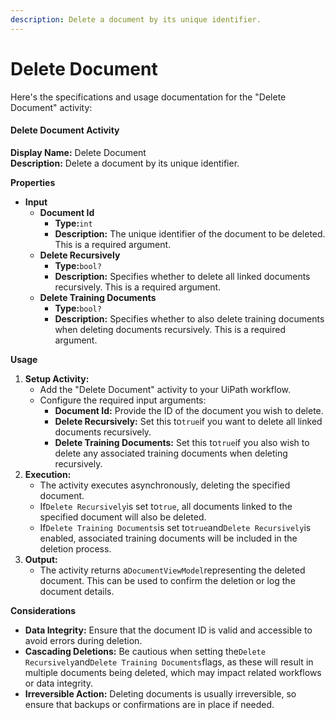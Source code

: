 ```yaml
---
description: Delete a document by its unique identifier.
---
```


# Delete Document

Here's the specifications and usage documentation for the "Delete Document" activity:

#### Delete Document Activity

**Display Name:** Delete Document\
**Description:** Delete a document by its unique identifier.

**Properties**

* **Input**
  * **Document Id**
    * **Type:**`int`
    * **Description:** The unique identifier of the document to be deleted. This is a required argument.
  * **Delete Recursively**
    * **Type:**`bool?`
    * **Description:** Specifies whether to delete all linked documents recursively. This is a required argument.
  * **Delete Training Documents**
    * **Type:**`bool?`
    * **Description:** Specifies whether to also delete training documents when deleting documents recursively. This is a required argument.

**Usage**

1. **Setup Activity:**
   * Add the "Delete Document" activity to your UiPath workflow.
   * Configure the required input arguments:
     * **Document Id:** Provide the ID of the document you wish to delete.
     * **Delete Recursively:** Set this to`true`if you want to delete all linked documents recursively.
     * **Delete Training Documents:** Set this to`true`if you also wish to delete any associated training documents when deleting recursively.
2. **Execution:**
   * The activity executes asynchronously, deleting the specified document.
   * If`Delete Recursively`is set to`true`, all documents linked to the specified document will also be deleted.
   * If`Delete Training Documents`is set to`true`and`Delete Recursively`is enabled, associated training documents will be included in the deletion process.
3. **Output:**
   * The activity returns a`DocumentViewModel`representing the deleted document. This can be used to confirm the deletion or log the document details.

**Considerations**

* **Data Integrity:** Ensure that the document ID is valid and accessible to avoid errors during deletion.
* **Cascading Deletions:** Be cautious when setting the`Delete Recursively`and`Delete Training Documents`flags, as these will result in multiple documents being deleted, which may impact related workflows or data integrity.
* **Irreversible Action:** Deleting documents is usually irreversible, so ensure that backups or confirmations are in place if needed.
